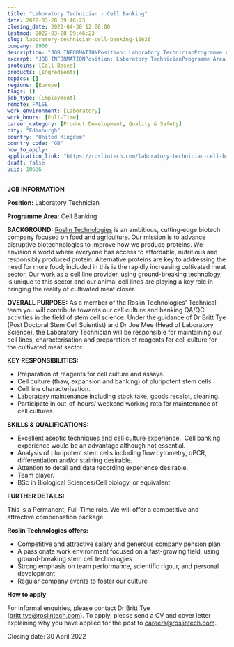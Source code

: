 ```yaml
---
title: "Laboratory Technician - Cell Banking"
date: 2022-03-28 09:46:23
closing_date: 2022-04-30 12:00:00
lastmod: 2022-03-28 09:46:23
slug: laboratory-technician-cell-banking-10636
company: 9900
description: "JOB INFORMATIONPosition: Laboratory TechnicianProgramme Area: Cell Banking"
excerpt: "JOB INFORMATIONPosition: Laboratory TechnicianProgramme Area: Cell Banking"
proteins: [Cell-Based]
products: [Ingredients]
topics: []
regions: [Europe]
flags: []
job_type: [Employment]
remote: FALSE
work_environment: [Laboratory]
work_hours: [Full-Time]
career_category: [Product Development, Quality & Safety]
city: "Edinburgh"
country: "United Kingdom"
country_code: "GB"
how_to_apply: 
application_link: "https://roslintech.com/laboratory-technician-cell-banking/"
draft: false
uuid: 10636
---
```

**JOB INFORMATION**

**Position:** Laboratory Technician

**Programme Area:** Cell Banking

**BACKGROUND:** [Roslin Technologies](https://roslintech.com/) is an
ambitious, cutting‐edge biotech company focused on food and agriculture.
Our mission is to advance disruptive biotechnologies to improve how we
produce proteins. We envision a world where everyone has access to
affordable, nutritious and responsibly produced protein. Alternative
proteins are key to addressing the need for more food; included in this
is the rapidly increasing cultivated meat sector. Our work as a cell
line provider, using ground-breaking technology, is unique to this
sector and our animal cell lines are playing a key role in bringing the
reality of cultivated meat closer.

**OVERALL PURPOSE:** As a member of the Roslin Technologies' Technical
team you will contribute towards our cell culture and banking QA/QC
activities in the field of stem cell science. Under the guidance of Dr
Britt Tye (Post Doctoral Stem Cell Scientist) and Dr Joe Mee (Head of
Laboratory Science), the Laboratory Technician will be responsible for
maintaining our cell lines, characterisation and preparation of reagents
for cell culture for the cultivated meat sector.

**KEY RESPONSIBILITIES:**

-   Preparation of reagents for cell culture and assays. 
-   Cell culture (thaw, expansion and banking) of pluripotent stem
    cells. 
-   Cell line characterisation. 
-   Laboratory maintenance including stock take, goods receipt,
    cleaning. 
-   Participate in out-of-hours/ weekend working rota for maintenance of
    cell cultures.

**SKILLS & QUALIFICATIONS:**

-   Excellent aseptic techniques and cell culture experience.  Cell
    banking experience would be an advantage although not essential. 
-   Analysis of pluripotent stem cells including flow cytometry, qPCR,
    differentiation and/or staining desirable. 
-   Attention to detail and data recording experience desirable. 
-   Team player.  
-   BSc in Biological Sciences/Cell biology, or equivalent

**FURTHER DETAILS:**

This is a Permanent, Full-Time role. We will offer a competitive and
attractive compensation package.

**Roslin Technologies offers:**

-   Competitive and attractive salary and generous company pension plan
-   A passionate work environment focused on a fast-growing field, using
    ground-breaking stem cell technologies
-   Strong emphasis on team performance, scientific rigour, and personal
    development
-   Regular company events to foster our culture


**How to apply**


For informal enquiries, please contact Dr Britt Tye
(<britt.tye@roslintech.com>). To apply, please send a CV and cover
letter explaining why you have applied for the post to
<careers@roslintech.com>.

Closing date: 30 April 2022

